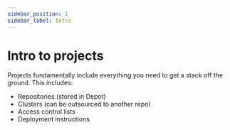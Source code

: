 ```yaml
---
sidebar_position: 1
sidebar_label: Intro
---
```


# Intro to projects

Projects fundamentally include everything you need to get a stack off the ground. This includes:

- Repositories (stored in Depot)
- Clusters (can be outsourced to another repo)
- Access control lists
- Deployment instructions
